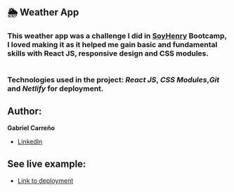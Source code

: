 ## 🌦️ Weather App

### This weather app was a challenge I did in [SoyHenry](https://www.soyhenry.com/) Bootcamp, I loved making it as it helped me gain basic and fundamental skills with React JS, responsive design and CSS modules.

#

### Technologies used in the project: _React JS_, _CSS Modules_,_Git_ and _Netlify_ for deployment.

## Author:

**Gabriel Carreño**

- [LinkedIn](https://www.linkedin.com/in/gabrielcarrenio/)

## See live example:

- [Link to deployment](https://weather-app-with-cra-react-js.netlify.app/)
